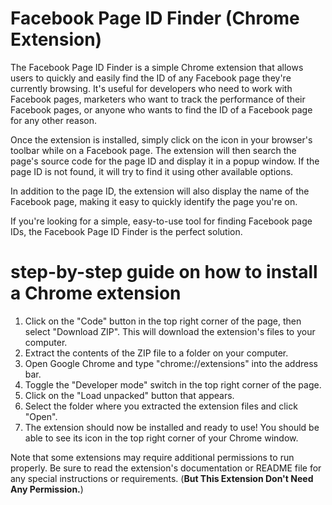 # Facebook Page ID Finder (Chrome Extension)
The Facebook Page ID Finder is a simple Chrome extension that allows users to quickly and easily find the ID of any Facebook page they're currently browsing. It's useful for developers who need to work with Facebook pages, marketers who want to track the performance of their Facebook pages, or anyone who wants to find the ID of a Facebook page for any other reason.

Once the extension is installed, simply click on the icon in your browser's toolbar while on a Facebook page. The extension will then search the page's source code for the page ID and display it in a popup window. If the page ID is not found, it will try to find it using other available options.

In addition to the page ID, the extension will also display the name of the Facebook page, making it easy to quickly identify the page you're on.

If you're looking for a simple, easy-to-use tool for finding Facebook page IDs, the Facebook Page ID Finder is the perfect solution.

# step-by-step guide on how to install a Chrome extension

1. Click on the "Code" button in the top right corner of the page, then select "Download ZIP". This will download the extension's files to your computer.
2. Extract the contents of the ZIP file to a folder on your computer.
3. Open Google Chrome and type "chrome://extensions" into the address bar.
4. Toggle the "Developer mode" switch in the top right corner of the page.
5. Click on the "Load unpacked" button that appears.
6. Select the folder where you extracted the extension files and click "Open".
7. The extension should now be installed and ready to use! You should be able to see its icon in the top right corner of your Chrome window.

Note that some extensions may require additional permissions to run properly. Be sure to read the extension's documentation or README file for any special instructions or requirements. (<b>But This Extension Don't Need Any Permission.</b>)
